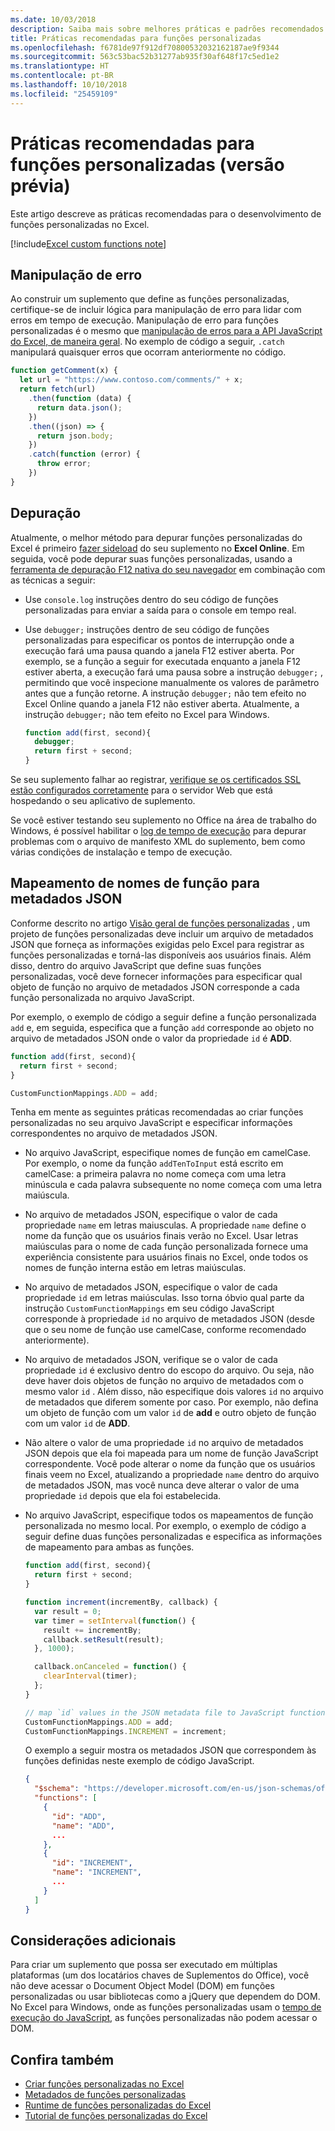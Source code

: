 ```yaml
---
ms.date: 10/03/2018
description: Saiba mais sobre melhores práticas e padrões recomendados para funções personalizadas do Excel.
title: Práticas recomendadas para funções personalizadas
ms.openlocfilehash: f6781de97f912df70800532032162187ae9f9344
ms.sourcegitcommit: 563c53bac52b31277ab935f30af648f17c5ed1e2
ms.translationtype: HT
ms.contentlocale: pt-BR
ms.lasthandoff: 10/10/2018
ms.locfileid: "25459109"
---
```

# <a name="custom-functions-best-practices-preview"></a>Práticas recomendadas para funções personalizadas (versão prévia)

Este artigo descreve as práticas recomendadas para o desenvolvimento de funções personalizadas no Excel.

[!include[Excel custom functions note](../includes/excel-custom-functions-note.md)]

## <a name="error-handling"></a>Manipulação de erro

Ao construir um suplemento que define as funções personalizadas, certifique-se de incluir lógica para manipulação de erro para lidar com erros em tempo de execução. Manipulação de erro para funções personalizadas é o mesmo que [manipulação de erros para a API JavaScript do Excel, de maneira geral](excel-add-ins-error-handling.md). No exemplo de código a seguir, `.catch` manipulará quaisquer erros que ocorram anteriormente no código.

```js
function getComment(x) {
  let url = "https://www.contoso.com/comments/" + x;
  return fetch(url)
    .then(function (data) {
      return data.json();
    })
    .then((json) => {
      return json.body;
    })
    .catch(function (error) {
      throw error;
    })
}
```

## <a name="debugging"></a>Depuração

Atualmente, o melhor método para depurar funções personalizadas do Excel é primeiro [fazer sideload](../testing/sideload-office-add-ins-for-testing.md) do seu suplemento no **Excel Online**. Em seguida, você pode depurar suas funções personalizadas, usando a [ferramenta de depuração F12 nativa do seu navegador](../testing/debug-add-ins-in-office-online.md) em combinação com as técnicas a seguir:

- Use `console.log` instruções dentro do seu código de funções personalizadas para enviar a saída para o console em tempo real.

- Use `debugger;` instruções dentro de seu código de funções personalizadas para especificar os pontos de interrupção onde a execução fará uma pausa quando a janela F12 estiver aberta. Por exemplo, se a função a seguir for executada enquanto a janela F12 estiver aberta, a execução fará uma pausa sobre a instrução `debugger;` , permitindo que você inspecione manualmente os valores de parâmetro antes que a função retorne. A instrução `debugger;` não tem efeito no Excel Online quando a janela F12 não estiver aberta. Atualmente, a instrução `debugger;` não tem efeito no Excel para Windows.

    ```js
    function add(first, second){
      debugger;
      return first + second;
    }
    ```

Se seu suplemento falhar ao registrar, [verifique se os certificados SSL estão configurados corretamente](https://github.com/OfficeDev/generator-office/blob/master/src/docs/ssl.md) para o servidor Web que está hospedando o seu aplicativo de suplemento.

Se você estiver testando seu suplemento no Office na área de trabalho do Windows, é possível habilitar o [log de tempo de execução](../testing/troubleshoot-manifest.md#use-runtime-logging-to-debug-your-add-in) para depurar problemas com o arquivo de manifesto XML do suplemento, bem como várias condições de instalação e tempo de execução.

## <a name="mapping-function-names-to-json-metadata"></a>Mapeamento de nomes de função para metadados JSON

Conforme descrito no artigo [Visão geral de funções personalizadas](custom-functions-overview.md) , um projeto de funções personalizadas deve incluir um arquivo de metadados JSON que forneça as informações exigidas pelo Excel para registrar as funções personalizadas e torná-las disponíveis aos usuários finais. Além disso, dentro do arquivo JavaScript que define suas funções personalizadas, você deve fornecer informações para especificar qual objeto de função no arquivo de metadados JSON corresponde a cada função personalizada no arquivo JavaScript.

Por exemplo, o exemplo de código a seguir define a função personalizada `add` e, em seguida, especifica que a função `add` corresponde ao objeto no arquivo de metadados JSON onde o valor da propriedade `id` é **ADD**.

```js
function add(first, second){
  return first + second;
}

CustomFunctionMappings.ADD = add;
```

Tenha em mente as seguintes práticas recomendadas ao criar funções personalizadas no seu arquivo JavaScript e especificar informações correspondentes no arquivo de metadados JSON.

* No arquivo JavaScript, especifique nomes de função em camelCase. Por exemplo, o nome da função `addTenToInput` está escrito em camelCase: a primeira palavra no nome começa com uma letra minúscula e cada palavra subsequente no nome começa com uma letra maiúscula.

* No arquivo de metadados JSON, especifique o valor de cada propriedade `name` em letras maiusculas. A propriedade `name` define o nome da função que os usuários finais verão no Excel. Usar letras maiúsculas para o nome de cada função personalizada fornece uma experiência consistente para usuários finais no Excel, onde todos os nomes de função interna estão em letras maiúsculas.

* No arquivo de metadados JSON, especifique o valor de cada propriedade `id` em letras maiúsculas. Isso torna óbvio qual parte da instrução `CustomFunctionMappings` em seu código JavaScript corresponde à propriedade `id` no arquivo de metadados JSON (desde que o seu nome de função use camelCase, conforme recomendado anteriormente).

* No arquivo de metadados JSON, verifique se o valor de cada propriedade `id` é exclusivo dentro do escopo do arquivo. Ou seja, não deve haver dois objetos de função no arquivo de metadados com o mesmo valor `id` . Além disso, não especifique dois valores `id` no arquivo de metadados que diferem somente por caso. Por exemplo, não defina um objeto de função com um valor `id` de **add** e outro objeto de função com um valor `id` de **ADD**.

* Não altere o valor de uma propriedade `id` no arquivo de metadados JSON depois que ela foi mapeada para um nome de função JavaScript correspondente. Você pode alterar o nome da função que os usuários finais veem no Excel, atualizando a propriedade `name` dentro do arquivo de metadados JSON, mas você nunca deve alterar o valor de uma propriedade `id` depois que ela foi estabelecida.

* No arquivo JavaScript, especifique todos os mapeamentos de função personalizada no mesmo local. Por exemplo, o exemplo de código a seguir define duas funções personalizadas e especifica as informações de mapeamento para ambas as funções.

    ```js
    function add(first, second){
      return first + second;
    }

    function increment(incrementBy, callback) {
      var result = 0;
      var timer = setInterval(function() {
        result += incrementBy;
        callback.setResult(result);
      }, 1000);

      callback.onCanceled = function() {
        clearInterval(timer);
      };
    }

    // map `id` values in the JSON metadata file to JavaScript function names
    CustomFunctionMappings.ADD = add;
    CustomFunctionMappings.INCREMENT = increment;
    ```

    O exemplo a seguir mostra os metadados JSON que correspondem às funções definidas neste exemplo de código JavaScript.

    ```json
    {
      "$schema": "https://developer.microsoft.com/en-us/json-schemas/office-js/custom-functions.schema.json",
      "functions": [
        {
          "id": "ADD",
          "name": "ADD",
          ...
        },
        {
          "id": "INCREMENT",
          "name": "INCREMENT",
          ...
        }
      ]
    }
    ```

## <a name="additional-considerations"></a>Considerações adicionais

Para criar um suplemento que possa ser executado em múltiplas plataformas (um dos locatários chaves de Suplementos do Office), você não deve acessar o Document Object Model (DOM) em funções personalizadas ou usar bibliotecas como a jQuery que dependem do DOM. No Excel para Windows, onde as funções personalizadas usam o  [tempo de execução do JavaScript](custom-functions-runtime.md), as funções personalizadas não podem acessar o DOM.

## <a name="see-also"></a>Confira também

* [Criar funções personalizadas no Excel](custom-functions-overview.md)
* [Metadados de funções personalizadas](custom-functions-json.md)
* [Runtime de funções personalizadas do Excel](custom-functions-runtime.md)
* [Tutorial de funções personalizadas do Excel](excel-tutorial-custom-functions.md)
